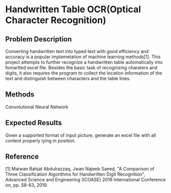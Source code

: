 # Handwritten Table OCR(Optical Character Recognition)



## Problem Description


Converting handwritten text into typed text with good efficiency and accuracy is a popular implemetation of machine learning methods[1]. This project attempts to further recognize a handwritten table automatically into fomartted excel file. Besides the basic task of recognizing charaters and digits, it also requires the program to collect the location information of the text and distinguish between characters and the table lines.



## Methods




Convolutional Neural Network 



## Expected Results




Given a supported format of input picture, generate an excel file with all content properly lying in position.


## Reference

[1] Maiwan Bahjat Abdulrazzaq, Jwan Najeeb Saeed, "A Comparison of Three Classification Algorithms for Handwritten Digit Recognition", Advanced Science and Engineering (ICOASE) 2019 International Conference on, pp. 58-63, 2019.
